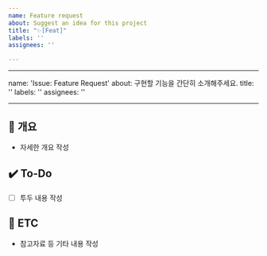```yaml
---
name: Feature request
about: Suggest an idea for this project
title: "✨[Feat]"
labels: ''
assignees: ''

---
```


---
name: 'Issue: Feature Request'
about: 구현할 기능을 간단히 소개해주세요.
title: ''
labels: ''
assignees: ''

---

## 📝 개요
- 자세한 개요 작성

## ✔️ To-Do
- [ ] 투두 내용 작성

## 👀 ETC
- 참고자료 등 기타 내용 작성
